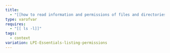 ```yaml
---
title:
  - "[[how to read information and permissions of files and directories]]"
type: varofvar
requires:
  - "[[ ls -l]]"
tags:
  - context
variation: LPI-Essentials-listing-permissions
---
```

